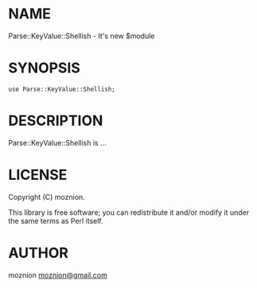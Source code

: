 
# NAME

Parse::KeyValue::Shellish - It's new $module

# SYNOPSIS

    use Parse::KeyValue::Shellish;

# DESCRIPTION

Parse::KeyValue::Shellish is ...

# LICENSE

Copyright (C) moznion.

This library is free software; you can redistribute it and/or modify
it under the same terms as Perl itself.

# AUTHOR

moznion <moznion@gmail.com>
